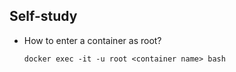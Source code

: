 ## Self-study
* How to enter a container as root?
  ```shell
  docker exec -it -u root <container name> bash
  ```
  
